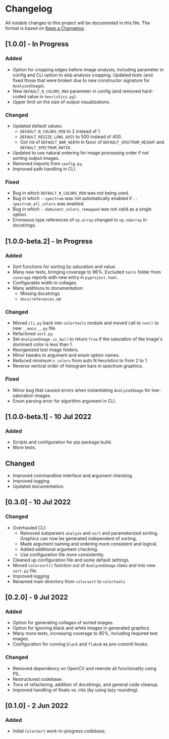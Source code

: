 # Changelog
All notable changes to this project will be documented in this file. The format is based on [Keep a Changelog](https://keepachangelog.com/en/1.0.0/).

## [1.0.0] - In Progress
### Added 
- Option for cropping edges before image analysis, including parameter in config and CLI option to skip analysis cropping. Updated tests (and fixed those that were broken due to new constructor signature for `AnalyzedImage`). 
- New `DEFAULT_N_COLORS_MAX` parameter in config (and removed hard-coded value in `heuristics.py`). 
- Upper limit on the size of output visualizations.

### Changed
- Updated default values: 
    - `DEFAULT_N_COLORS_MIN` to 2 instead of 1.
    - `DEFAULT_RESIZE_LONG_AXIS` to 500 instead of 400. 
    - Got rid of `DEFAULT_BAR_WIDTH` in favor of `DEFAULT_SPECTRUM_HEIGHT` and `DEFAULT_SPECTRUM_RATIO`. 
- Updated to use natural ordering for image processing order if not sorting output images.
- Removed imports from `config.py`.
- Improved path handling in CLI.

### Fixed 
- Bug in which `DEFAULT_N_COLORS_MIN` was not being used.
- Bug in which `--spectrum` was not automatically enabled if `--spectrum_all_colors` was enabled.
- Bug in which `--dominant_colors_remapped` was not valid as a single option. 
- Erroneous type references of `np.array` changed to `np.ndarray` in docstrings.


## [1.0.0-beta.2] - In Progress
### Added 
- Sort functions for sorting by saturation and value. 
- Many new tests, bringing coverage to 96%. Excluded `tests` folder from `coverage` reports with new entry in `pyproject.toml`.
- Configurable width in collages.
- Many additions to documentation: 
    - Missing docstrings
    - `docs/references.md`

### Changed
- Moved `cli.py` back into `colortools` module and moved call to `run()` to new `__main__.py` file.
- Refactored `sort.py`. 
- Set `AnalyzedImage.is_bw()` to return `True` if the saturation of the image's dominant color is less than 1. 
- Reorganized test image folders. 
- Minor tweaks to argument and enum option names. 
- Reduced minimum `n_colors` from auto N heuristics to from 2 to 1.
- Reverse vertical order of histogram bars in spectrum graphics.

### Fixed
- Minor bug that caused errors when instantiating `AnalyzedImage` for low-saturation images. 
- Enum parsing error for algorithm argument in CLI.


## [1.0.0-beta.1] - 10 Jul 2022
### Added 
- Scripts and configuration for pip package build.
- More tests.

## Changed
- Improved commandline interface and argument checking.
- Improved logging.
- Updated documentation.


## [0.3.0] - 10 Jul 2022
### Changed 
- Overhauled CLI: 
    - Removed subparsers `analyze` and `sort` and parameterized sorting. Graphics can now be generated independent of sorting.
    - Made argument naming and ordering more consistent and logical.
    - Added additional argument checking.
    - Use configuration file more consistently.
- Cleaned up configuration file and some default settings.
- Moved `colorsort()` function out of `AnalyzedImage` class and into new `sort.py` file.
- Improved logging
- Renamed main directory from `colorsort` to `colortools`


## [0.2.0] - 9 Jul 2022
### Added
- Option for generating collages of sorted images.
- Option for ignoring black and white images in generated graphics.
- Many more tests, increasing coverage to 95%, including required test images.
- Configuration for running `black` and `flake8` as pre-commit hooks.

### Changed
- Removed dependency on OpenCV and rewrote all functionality using PIL.
- Restructured codebase.
- Tons of refactoring, addition of docstrings, and general code cleanup.
- Improved handling of floats vs. ints (by using lazy rounding).


## [0.1.0] - 2 Jun 2022
### Added
- Initial `ColorSort` work-in-progress codebase.
